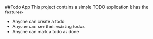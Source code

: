 ##Todo App
This project contains a simple TODO application
It has the features-

- Anyone can create a todo
- Anyone can see their existing todos
- Anyone can mark a todo as done
